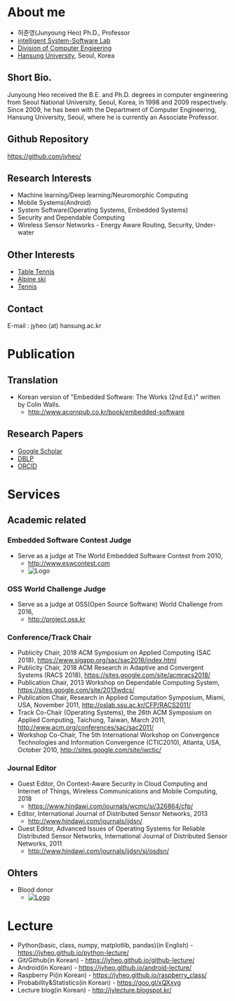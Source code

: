# About me

* 허준영(Junyoung Heo) Ph.D., Professor
* [intelligent System-Software Lab](https://isyslab.github.io)
* [Division of Computer Engieering](http://cse.hansung.ac.kr)
* [Hansung University](http://www.hansung.ac.kr), Seoul, Korea


## Short Bio.

Junyoung Heo received the B.E. and Ph.D. degrees in computer engineering from Seoul National University, Seoul, Korea, in 1998 and 2009 respectively. Since 2009, he has been with the Department of Computer Engineering, Hansung University, Seoul, where he is currently an Associate Professor. 

## Github Repository
<https://github.com/jyheo/>


## Research Interests
* Machine learning/Deep learning/Neuromorphic Computing
* Mobile Systems(Android)
* System Software(Operating Systems, Embedded Systems)
* Security and Dependable Computing
* Wireless Sensor Networks - Energy Aware Routing, Security, Under-water

## Other Interests
* [Table Tennis](https://en.wikipedia.org/wiki/Table_tennis)
* [Alpine ski](http://en.wikipedia.org/wiki/Alpine_ski)
* [Tennis](http://en.wikipedia.org/wiki/Tennis)

## Contact
E-mail : jyheo (at) hansung.ac.kr

# Publication
## Translation
* Korean version of "Embedded Software: The Works (2nd Ed.)" written by Colin Walls.
    - <http://www.acornpub.co.kr/book/embedded-software>

## Research Papers
* [Google Scholar](https://scholar.google.co.kr/citations?hl=ko&user=Y8F-9OwAAAAJ&view_op=list_works&sortby=pubdate)
* [DBLP](http://www.informatik.uni-trier.de/~ley/pers/hd/h/Heo:Junyoung.html)
* [ORCID](https://orcid.org/0000-0001-6407-6678)

# Services

## Academic related
### Embedded Software Contest Judge
* Serve as a judge at The World Embedded Software Contest from 2010, 
    - <http://www.eswcontest.com>
    - ![Logo](http://www.eswcontest.com/images/common/logo.png)
    
### OSS World Challenge Judge
* Serve as a judge at OSS(Open Source Software) World Challenge from 2016,
    - <http://project.oss.kr>

### Conference/Track Chair
* Publicity Chair, 2018 ACM Symposium on Applied Computing (SAC 2018), <https://www.sigapp.org/sac/sac2018/index.html>
* Publicity Chair, 2018 ACM Research in Adaptive and Convergent Systems (RACS 2018), <https://sites.google.com/site/acmracs2018/>
* Publication Chair, 2013 Workshop on Dependable Computing System, <https://sites.google.com/site/2013wdcs/>
* Publication Chair, Research in Applied Computation Symposium, Miami, USA, November 2011, <http://oslab.ssu.ac.kr/CFP/RACS2011/>
* Track Co-Chair (Operating Systems), the 26th ACM Symposium on Applied Computing, Taichung, Taiwan, March 2011, <http://www.acm.org/conferences/sac/sac2011/>
* Workshop Co-Chair, The 5th International Workshop on Convergence Technologies and Information Convergence (CTIC2010), Atlanta, USA, October 2010, <http://sites.google.com/site/iwctic/>

### Journal Editor
* Guest Editor, On Context-Aware Security in Cloud Computing and Internet of Things, Wireless Communications and Mobile Computing, 2018
    - <https://www.hindawi.com/journals/wcmc/si/326864/cfp/>
* Editor, International Journal of Distributed Sensor Networks, 2013
    - <http://www.hindawi.com/journals/ijdsn/>
* Guest Editor, Advanced Issues of Operating Systems for Reliable Distributed Sensor Networks, International Journal of Distributed Sensor Networks, 2011
    - <http://www.hindawi.com/journals/ijdsn/si/osdsn/>

## Ohters
* Blood donor  
    - [![Logo](http://www.bloodinfo.net/images/include/ci.png)](http://www.bloodinfo.net/main.do)


# Lecture
* Python(basic, class, numpy, matplotlib, pandas)(in English) - <https://jyheo.github.io/python-lecture/>
* Git/Github(in Korean) - <https://jyheo.github.io/github-lecture/>
* Android(in Korean) - <https://jyheo.github.io/android-lecture/>
* Raspberry Pi(in Korean) - <https://jyheo.github.io/raspberry_class/>
* Probability&Statistics(in Korean) - <https://goo.gl/xQXxyg>
* Lecture blog(in Korean) - <http://jylecture.blogspot.kr/>

